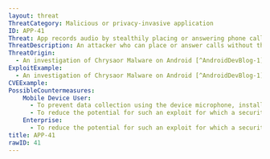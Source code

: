 ```yaml
---
layout: threat
ThreatCategory: Malicious or privacy-invasive application
ID: APP-41
Threat: App records audio by stealthily placing or answering phone calls
ThreatDescription: An attacker who can place or answer calls without the device user's knowledge could remotely record audio from within the vicinity of the device without directly accessing the device microphone.
ThreatOrigin:
  - An investigation of Chrysaor Malware on Android [^AndroidDevBlog-1]
ExploitExample:
  - An investigation of Chrysaor Malware on Android [^AndroidDevBlog-1]
CVEExample:
PossibleCountermeasures:
    Mobile Device User:
      - To prevent data collection using the device microphone, install a protective cover over the device which reliably blocks sound from being picked up when features requiring use of the microphone are not in use. Alternatively, turn off the device or do not take it into areas in which audio collection is a main concern.
      - To reduce the potential for such an exploit for which a security patch is available, ensure OS security updates are installed in a timely fashion.
    Enterprise:
      - To reduce the potential for such an exploit for which a security patch is available, ensure OS security updates are installed in a timely fashion.
title: APP-41
rawID: 41
---
```

